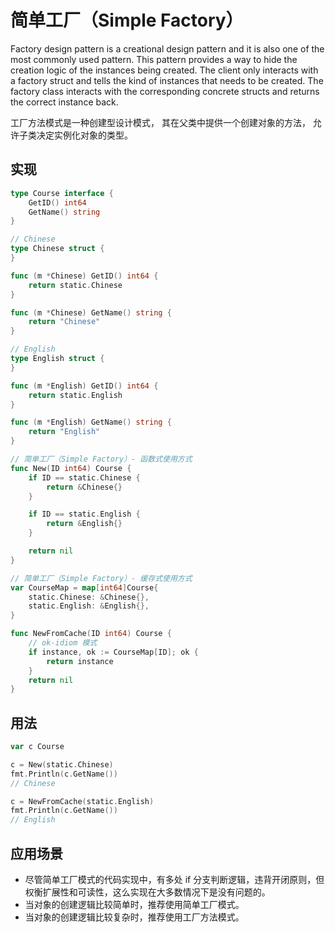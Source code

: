 # 简单工厂（Simple Factory）
Factory design pattern is a creational design pattern and it is also one of the most commonly used pattern. This pattern provides a way to hide the creation logic of the instances being created.
The client only interacts with a factory struct and tells the kind of instances that needs to be created. The factory class interacts with the corresponding concrete structs and returns the correct instance back.

工厂方法模式是一种创建型设计模式， 其在父类中提供一个创建对象的方法， 允许子类决定实例化对象的类型。

## 实现

```go
type Course interface {
	GetID() int64
	GetName() string
}

// Chinese
type Chinese struct {
}

func (m *Chinese) GetID() int64 {
	return static.Chinese
}

func (m *Chinese) GetName() string {
	return "Chinese"
}

// English
type English struct {
}

func (m *English) GetID() int64 {
	return static.English
}

func (m *English) GetName() string {
	return "English"
}

// 简单工厂（Simple Factory）- 函数式使用方式
func New(ID int64) Course {
	if ID == static.Chinese {
		return &Chinese{}
	}

	if ID == static.English {
		return &English{}
	}

	return nil
}

// 简单工厂（Simple Factory）- 缓存式使用方式
var CourseMap = map[int64]Course{
	static.Chinese: &Chinese{},
	static.English: &English{},
}

func NewFromCache(ID int64) Course {
	// ok-idiom 模式
	if instance, ok := CourseMap[ID]; ok {
		return instance
	}
	return nil
}
```

## 用法

```go
var c Course

c = New(static.Chinese)
fmt.Println(c.GetName())
// Chinese

c = NewFromCache(static.English)
fmt.Println(c.GetName())
// English
```

## 应用场景
- 尽管简单工厂模式的代码实现中，有多处 if 分支判断逻辑，违背开闭原则，但权衡扩展性和可读性，这么实现在大多数情况下是没有问题的。
- 当对象的创建逻辑比较简单时，推荐使用简单工厂模式。
- 当对象的创建逻辑比较复杂时，推荐使用工厂方法模式。

